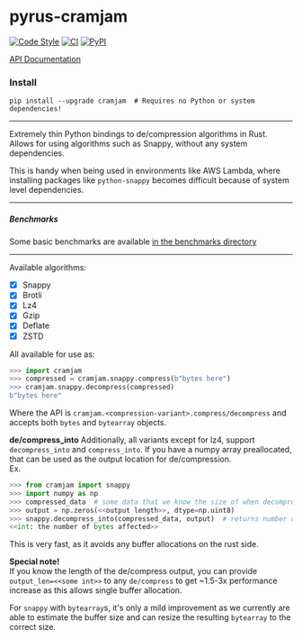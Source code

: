 # pyrus-cramjam

[![Code Style](https://img.shields.io/badge/code%20style-black-000000.svg)](https://github.com/python/black)
[![CI](https://github.com/milesgranger/pyrus-cramjam/workflows/CI/badge.svg?branch=master)](https://github.com/milesgranger/pyrus-cramjam/actions?query=branch=master)
[![PyPI](https://img.shields.io/pypi/v/cramjam.svg)](https://pypi.org/project/cramjam)

[API Documentation](https://docs.rs/cramjam)

### Install
```commandline
pip install --upgrade cramjam  # Requires no Python or system dependencies!
```

---

Extremely thin Python bindings to de/compression algorithms in Rust.
Allows for using algorithms such as Snappy, without any system dependencies.

This is handy when being used in environments like AWS Lambda, where installing
packages like `python-snappy` becomes difficult because of system level dependencies.

---

##### Benchmarks

Some basic benchmarks are available [in the benchmarks directory](./benchmarks/README.md)

---

Available algorithms:

- [X] Snappy
- [X] Brotli
- [X] Lz4
- [X] Gzip
- [X] Deflate
- [X] ZSTD

All available for use as:

```python
>>> import cramjam
>>> compressed = cramjam.snappy.compress(b"bytes here")
>>> cramjam.snappy.decompress(compressed)
b"bytes here"
```

Where the API is `cramjam.<compression-variant>.compress/decompress` and accepts
both `bytes` and `bytearray` objects.

**de/compress_into**
Additionally, all variants except for lz4, support `decompress_into` and `compress_into`.
If you have a numpy array preallocated, that can be used as the output location for de/compression.  
Ex.
```python 
>>> from cramjam import snappy
>>> import numpy as np
>>> compressed_data  # some data that we know the size of when decompressed
>>> output = np.zeros(<<output length>>, dtype=np.uint8)
>>> snappy.decompress_into(compressed_data, output)  # returns number of bytes decoded
<<int: the number of bytes affected>>
```
This is very fast, as it avoids any buffer allocations on the rust side.

**Special note!**  
If you know the length of the de/compress output, you
can provide `output_len=<<some int>>` to any `de/compress`
to get ~1.5-3x performance increase as this allows single 
buffer allocation. 

For `snappy` with `bytearray`s, it's only a mild improvement
as we currently are able to estimate the buffer size and can
resize the resulting `bytearray` to the correct size.
